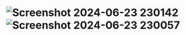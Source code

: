 <h1 align="center>Shopify</h1>

Our self-made shopping app UI, crafted using ReactJS, Styled Components, and Framer Motion, offers a cutting-edge and fully responsive design. Featuring a sleek and trendy aesthetic, it prioritizes user experience with intuitive navigation, interactive animations, and seamless transitions. Emphasizing both functionality and visual appeal, our UI ensures a modern shopping experience across devices.


![Screenshot 2024-06-23 230119](https://github.com/AnujTiwari-Student/Shopping-App/assets/58434371/93165bbc-77e3-4f95-a000-a41e12cb3a89)
![Screenshot 2024-06-23 230142](https://github.com/AnujTiwari-Student/Shopping-App/assets/58434371/f86ddfed-3adb-4c26-a4f6-9d4e9f8e9b48)
![Screenshot 2024-06-23 230057](https://github.com/AnujTiwari-Student/Shopping-App/assets/58434371/ada436fd-0b76-4585-bf17-bdc51860c64b)
